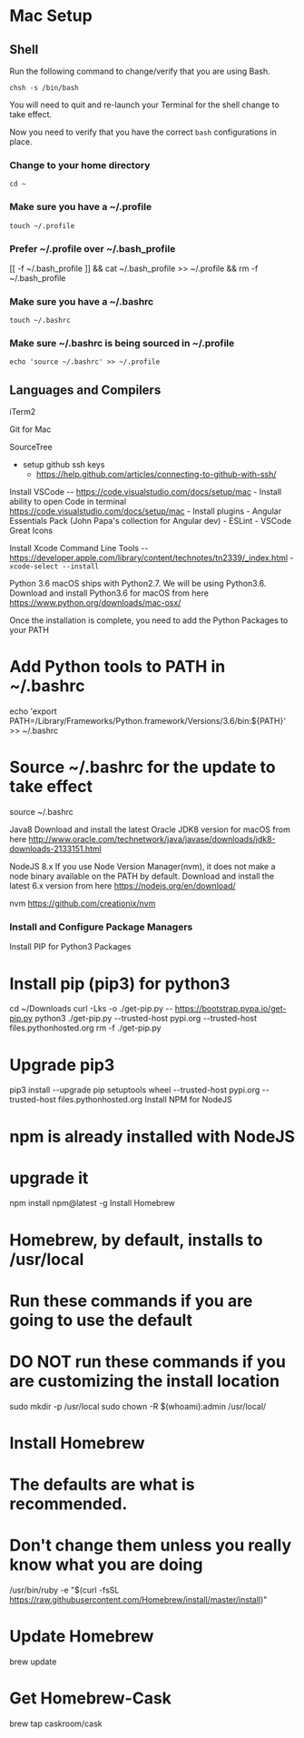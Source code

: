 # Mac Setup

## Shell

Run the following command to change/verify that you are using Bash.

`chsh -s /bin/bash`

You will need to quit and re-launch your Terminal for the shell change to take effect.

Now you need to verify that you have the correct `bash` configurations in place.

### Change to your home directory
`cd ~`

### Make sure you have a ~/.profile
`touch ~/.profile`

### Prefer ~/.profile over ~/.bash_profile
[[ -f ~/.bash_profile ]] && cat ~/.bash_profile >> ~/.profile && rm -f ~/.bash_profile

### Make sure you have a ~/.bashrc
`touch ~/.bashrc`

### Make sure ~/.bashrc is being sourced in ~/.profile
`echo 'source ~/.bashrc' >> ~/.profile`



## Languages and Compilers

iTerm2

Git for Mac

SourceTree
- setup github ssh keys
    - https://help.github.com/articles/connecting-to-github-with-ssh/

Install VSCode -- https://code.visualstudio.com/docs/setup/mac
    - Install ability to open Code in terminal https://code.visualstudio.com/docs/setup/mac 
    - Install plugins
        - Angular Essentials Pack (John Papa's collection for Angular dev)
        - ESLint
        - VSCode Great Icons
        

Install Xcode Command Line Tools -- https://developer.apple.com/library/content/technotes/tn2339/_index.html
    - `xcode-select --install`
    
    
Python 3.6
macOS ships with Python2.7. We will be using Python3.6. Download and install Python3.6 for macOS from here https://www.python.org/downloads/mac-osx/

Once the installation is complete, you need to add the Python Packages to your PATH

# Add Python tools to PATH in ~/.bashrc
echo 'export PATH=/Library/Frameworks/Python.framework/Versions/3.6/bin:${PATH}' >> ~/.bashrc

# Source ~/.bashrc for the update to take effect
source ~/.bashrc

Java8
Download and install the latest Oracle JDK8 version for macOS from here http://www.oracle.com/technetwork/java/javase/downloads/jdk8-downloads-2133151.html

NodeJS 8.x
If you use Node Version Manager(nvm), it does not make a node binary available on the PATH by default.
Download and install the latest 6.x version from here https://nodejs.org/en/download/

nvm
https://github.com/creationix/nvm




### Install and Configure Package Managers

Install PIP for Python3 Packages
# Install pip (pip3) for python3
cd ~/Downloads
curl -Lks -o ./get-pip.py -- https://bootstrap.pypa.io/get-pip.py
python3 ./get-pip.py --trusted-host pypi.org --trusted-host files.pythonhosted.org
rm -f ./get-pip.py

# Upgrade pip3
pip3 install --upgrade pip setuptools wheel --trusted-host pypi.org --trusted-host files.pythonhosted.org
Install NPM for NodeJS
# npm is already installed with NodeJS
#   upgrade it
npm install npm@latest -g
Install Homebrew

# Homebrew, by default, installs to /usr/local
# Run these commands if you are going to use the default
# DO NOT run these commands if you are customizing the install location
sudo mkdir -p /usr/local
sudo chown -R $(whoami):admin /usr/local/

# Install Homebrew
#   The defaults are what is recommended.
#   Don't change them unless you really know what you are doing
/usr/bin/ruby -e "$(curl -fsSL https://raw.githubusercontent.com/Homebrew/install/master/install)"

# Update Homebrew
brew update

# Get Homebrew-Cask
brew tap caskroom/cask
